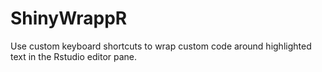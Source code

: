 # ShinyWrappR
Use custom keyboard shortcuts to wrap custom code around highlighted text in the Rstudio editor pane.
